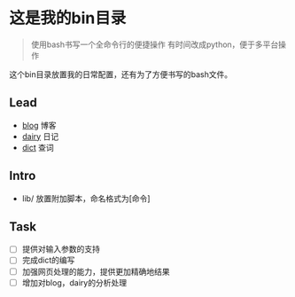 这是我的bin目录
===

> 使用bash书写一个全命令行的便捷操作
> 有时间改成python，便于多平台操作

这个bin目录放置我的日常配置，还有为了方便书写的bash文件。

Lead
---

- [blog](blog) 博客
- [dairy](dairy) 日记
- [dict](dict) 查词

Intro
---

- lib/ 放置附加脚本，命名格式为[命令]

Task
---

- [ ] 提供对输入参数的支持
- [ ] 完成dict的编写
- [ ] 加强网页处理的能力，提供更加精确地结果
- [ ] 增加对blog，dairy的分析处理
